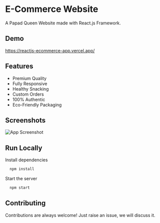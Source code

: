 # E-Commerce Website

A Papad Queen Website made with React.js Framework.


## Demo

https://reactjs-ecommerce-app.vercel.app/

## Features

- Premium Quality
- Fully Responsive
- Healthy Snacking
- Custom Orders
- 100% Authentic
- Eco-Friendly Packaging


## Screenshots

![App Screenshot](https://i.ibb.co/fQ293tm/image.png)



## Run Locally


Install dependencies

```bash
  npm install
```

Start the server

```bash
  npm start
```



## Contributing

Contributions are always welcome!
Just raise an issue, we will discuss it.




